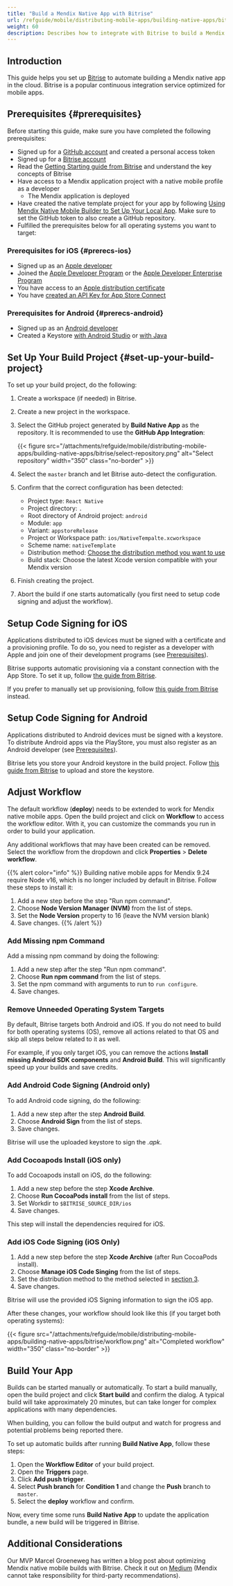 ```yaml
---
title: "Build a Mendix Native App with Bitrise"
url: /refguide/mobile/distributing-mobile-apps/building-native-apps/bitrise/
weight: 60
description: Describes how to integrate with Bitrise to build a Mendix native app in the cloud.
---
```


## Introduction

This guide helps you set up [Bitrise](https://bitrise.io) to automate building a Mendix native app in the cloud. Bitrise is a popular continuous integration service optimized for mobile apps.

## Prerequisites {#prerequisites}

Before starting this guide, make sure you have completed the following prerequisites:

* Signed up for a [GitHub account](https://github.com/signup) and created a personal access token
* Signed up for a [Bitrise account](https://app.bitrise.io/users/sign_up)
* Read the [Getting Starting guide from Bitrise](https://devcenter.bitrise.io/en/getting-started.html) and understand the key concepts of Bitrise
* Have access to a Mendix application project with a native mobile profile as a developer
    * The Mendix application is deployed
* Have created the native template project for your app by following [Using Mendix Native Mobile Builder to Set Up Your Local App](/refguide/mobile/distributing-mobile-apps/building-native-apps/native-build-locally/#using-mendix-native-mobile-builder-to-set-up-your-local-app). Make sure to set the GitHub token to also create a GitHub repository.
* Fulfilled the prerequisites below for all operating systems you want to target:

### Prerequisites for iOS {#prerecs-ios}

* Signed up as an [Apple developer](https://developer.apple.com/programs/enroll/)
* Joined the [Apple Developer Program](https://developer.apple.com/programs/) or the [Apple Developer Enterprise Program](https://developer.apple.com/programs/enterprise/)
* You have access to an [Apple distribution certificate](https://developer.apple.com/help/account/create-certificates/create-developer-id-certificates)
* You have [created an API Key for App Store Connect](https://developer.apple.com/documentation/appstoreconnectapi/creating-api-keys-for-app-store-connect-api)

### Prerequisites for Android {#prerecs-android}

* Signed up as an [Android developer](https://play.google.com/console/signup)
* Created a Keystore [with Android Studio](https://developer.android.com/studio/publish/app-signing#generate-key) or [with Java](https://docs.oracle.com/cd/E19509-01/820-3503/ggfen/index.html)

## Set Up Your Build Project {#set-up-your-build-project}

To set up your build project, do the following:

1. Create a workspace (if needed) in Bitrise.
1. Create a new project in the workspace.
1. Select the GitHub project generated by **Build Native App** as the repository. It is recommended to use the **GitHub App Integration**:

    {{< figure src="/attachments/refguide/mobile/distributing-mobile-apps/building-native-apps/bitrise/select-repository.png" alt="Select repository" width="350" class="no-border" >}}

1. Select the `master` branch and let Bitrise auto-detect the configuration.
1. Confirm that the correct configuration has been detected:
   * Project type: `React Native`
   * Project directory: `.`
   * Root directory of Android project: `android`
   * Module: `app`
   * Variant: `appstoreRelease`
   * Project or Workspace path: `ios/NativeTempalte.xcworkspace`
   * Scheme name: `nativeTemplate`
   * Distribution method: [Choose the distribution method you want to use](https://developer.apple.com/videos/play/wwdc2019/304/)
   * Build stack: Choose the latest Xcode version compatible with your Mendix version
1. Finish creating the project.
1. Abort the build if one starts automatically (you first need to setup code signing and adjust the workflow).

## Setup Code Signing for iOS

Applications distributed to iOS devices must be signed with a certificate and a provisioning profile. To do so, you need to register as a developer with Apple and join one of their development programs (see [Prerequisites](#prerequisites)).

Bitrise supports automatic provisioning via a constant connection with the App Store. To set it up, follow [the guide from Bitrise](https://devcenter.bitrise.io/en/code-signing/ios-code-signing/managing-ios-code-signing-files---automatic-provisioning.html).

If you prefer to manually set up provisioning, follow [this guide from Bitrise](https://devcenter.bitrise.io/en/code-signing/ios-code-signing/managing-ios-code-signing-files---manual-provisioning.html) instead.

## Setup Code Signing for Android 

Applications distributed to Android devices must be signed with a keystore. To distribute Android apps via the PlayStore, you must also register as an Android developer (see [Prerequisites](#prerequisites)).

Bitrise lets you store your Android keystore in the build project. Follow [this guide from Bitrise](https://devcenter.bitrise.io/en/code-signing/android-code-signing/uploading-android-keystore-files-to-bitrise.html) to upload and store the keystore.

## Adjust Workflow

The default workflow (**deploy**) needs to be extended to work for Mendix native mobile apps. Open the build project and click on **Workflow** to access the workflow editor. With it, you can customize the commands you run in order to build your application.

Any additional workflows that may have been created can be removed. Select the workflow from the dropdown and click **Properties** > **Delete workflow**.

{{% alert color="info" %}}
Building native mobile apps for Mendix 9.24 require Node v16, which is no longer included by default in Bitrise. Follow these steps to install it:
1. Add a new step before the step "Run npm command".
1. Choose **Node Version Manager (NVM)** from the list of steps.
1. Set the **Node Version** property to 16 (leave the NVM version blank)
1. Save changes.
{{% /alert %}}

### Add Missing npm Command

Add a missing npm command by doing the following:

1. Add a new step after the step "Run npm command".
1. Choose **Run npm command** from the list of steps.
1. Set the npm command with arguments to run to `run configure`.
1. Save changes.

### Remove Unneeded Operating System Targets

By default, Bitrise targets both Android and iOS. If you do not need to build for both operating systems (OS), remove all actions related to that OS and skip all steps below related to it as well.

For example, if you only target iOS, you can remove the actions **Install missing Android SDK components** and **Android Build**. This will significantly speed up your builds and save credits.

### Add Android Code Signing (Android only)

To add Android code signing, do the following:

1. Add a new step after the step **Android Build**.
1. Choose **Android Sign** from the list of steps.
1. Save changes.

Bitrise will use the uploaded keystore to sign the *.apk*.

### Add Cocoapods Install (iOS only)

To add Cocoapods install on iOS, do the following:

1. Add a new step before the step **Xcode Archive**.
1. Choose **Run CocoaPods install** from the list of steps.
1. Set Workdir to `$BITRISE_SOURCE_DIR/ios`
1. Save changes.

This step will install the dependencies required for iOS.

### Add iOS Code Signing (iOS Only)

1. Add a new step before the step **Xcode Archive** (after Run CocoaPods install).
1. Choose **Manage iOS Code Singing** from the list of steps.
1. Set the distribution method to the method selected in [section 3](#set-up-your-build-project).
1. Save changes.

Bitrise will use the provided iOS Signing information to sign the iOS app.

After these changes, your workflow should look like this (if you target both operating systems):

{{< figure src="/attachments/refguide/mobile/distributing-mobile-apps/building-native-apps/bitrise/workflow.png" alt="Completed workflow" width="350" class="no-border" >}}

## Build Your App

Builds can be started manually or automatically. To start a build manually, open the build project and click **Start build** and confirm the dialog. A typical build will take approximately 20 minutes, but can take longer for complex applications with many dependencies.

When building, you can follow the build output and watch for progress and potential problems being reported there.

To set up automatic builds after running **Build Native App**, follow these steps:

1. Open the **Workflow Editor** of your build project.
1. Open the **Triggers** page.
1. Click **Add push trigger**.
1. Select **Push branch** for **Condition 1** and change the **Push** branch to `master`.
1. Select the **deploy** workflow and confirm.

Now, every time some runs **Build Native App** to update the application bundle, a new build will be triggered in Bitrise.

## Additional Considerations

Our MVP Marcel Groeneweg has written a blog post about optimizing Mendix native mobile builds with Bitrise. Check it out on [Medium](https://marcel-groeneweg.medium.com/mendix-native-builds-with-bitrise-6ce56f0bb8fc) (Mendix cannot take responsibility for third-party recommendations).
